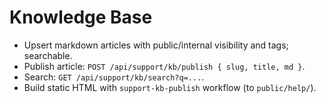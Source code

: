 # Knowledge Base
- Upsert markdown articles with public/internal visibility and tags; searchable.
- Publish article: `POST /api/support/kb/publish { slug, title, md }`.
- Search: `GET /api/support/kb/search?q=...`.
- Build static HTML with `support-kb-publish` workflow (to `public/help/`).
